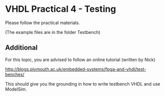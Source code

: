 # VHDL Practical 4 - Testing

Please follow the practical materials.

(The example files are in the folder Testbench)


## Additional

For this topic, you are advised to follow an online tutorial (written by Nick) 

http://blogs.plymouth.ac.uk/embedded-systems/fpga-and-vhdl/test-benches/

This should give you the grounding in how to write testbench VHDL and use ModelSim.